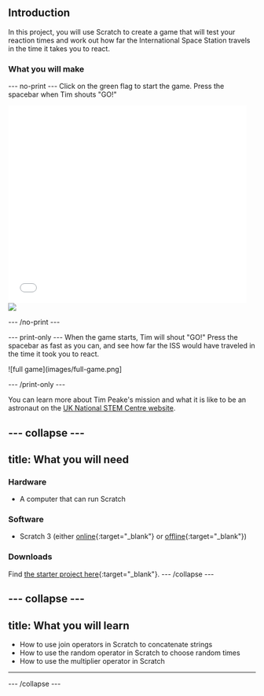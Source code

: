 ## Introduction
In this project, you will use Scratch to create a game that will test your reaction times and work out how far the International Space Station travels in the time it takes you to react.

### What you will make

--- no-print ---
Click on the green flag to start the game. Press the spacebar when Tim shouts "GO!"

<div class="scratch-preview">
  <iframe allowtransparency="true" width="485" height="402" src="//scratch.mit.edu/projects/embed/294791719/?autostart=false" frameborder="0" scrolling="no"></iframe>
  <img src="images/skiing-final.png">
</div>

--- /no-print ---

--- print-only ---
When the game starts, Tim will shout "GO!" Press the spacebar as fast as you can, and see how far the ISS would have traveled in the time it took you to react.

![full game](images/full-game.png]

--- /print-only ---

You can learn more about Tim Peake's mission and what it is like to be an astronaut on the [UK National STEM Centre website](http://www.nationalstemcentre.org.uk/timpeake).

--- collapse ---
---
title: What you will need
---

### Hardware

+ A computer that can run Scratch

### Software

+ Scratch 3 (either [online](http://rpf.io/scratchon){:target="_blank"} or [offline](http://rpf.io/scratchoff){:target="_blank"})

### Downloads

Find [the starter project here](http://rpf.io/p/en/astronaut-reaction-times-go){:target="_blank"}.
--- /collapse ---

--- collapse ---
---
title: What you will learn
---
- How to use join operators in Scratch to concatenate strings
- How to use the random operator in Scratch to choose random times 
- How to use the multiplier operator in Scratch
---
--- /collapse ---

